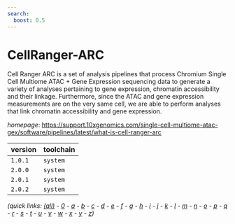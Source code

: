 ```yaml
---
search:
  boost: 0.5
---
```

# CellRanger-ARC

Cell Ranger ARC is a set of analysis pipelines that process  Chromium Single Cell Multiome ATAC + Gene Expression sequencing data to generate a  variety of analyses pertaining to gene expression, chromatin accessibility and  their linkage. Furthermore, since the ATAC and gene expression measurements are on  the very same cell, we are able to perform analyses that link chromatin  accessibility and gene expression.

*homepage*: <https://support.10xgenomics.com/single-cell-multiome-atac-gex/software/pipelines/latest/what-is-cell-ranger-arc>

version | toolchain
--------|----------
``1.0.1`` | ``system``
``2.0.0`` | ``system``
``2.0.1`` | ``system``
``2.0.2`` | ``system``


*(quick links: [(all)](../index.md) - [0](../0/index.md) - [a](../a/index.md) - [b](../b/index.md) - [c](../c/index.md) - [d](../d/index.md) - [e](../e/index.md) - [f](../f/index.md) - [g](../g/index.md) - [h](../h/index.md) - [i](../i/index.md) - [j](../j/index.md) - [k](../k/index.md) - [l](../l/index.md) - [m](../m/index.md) - [n](../n/index.md) - [o](../o/index.md) - [p](../p/index.md) - [q](../q/index.md) - [r](../r/index.md) - [s](../s/index.md) - [t](../t/index.md) - [u](../u/index.md) - [v](../v/index.md) - [w](../w/index.md) - [x](../x/index.md) - [y](../y/index.md) - [z](../z/index.md))*

